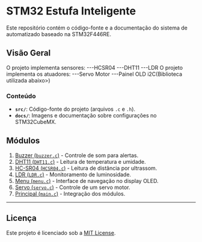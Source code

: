 # STM32 Estufa Inteligente

Este repositório contém o código-fonte e a documentação do sistema de automatizado baseado na STM32F446RE.

## Visão Geral
O projeto implementa sensores:
---HCSR04
---DHT11
---LDR
O projeto implementa os atuadores:
---Servo Motor
---Painel OLD i2C(Biblioteca utilizada abaixo>)

### Conteúdo
- **`src/`**: Código-fonte do projeto (arquivos `.c` e `.h`).
- **`docs/`**: Imagens e documentação sobre configurações no STM32CubeMX.

## Módulos
1. [Buzzer (`buzzer.c`)](docs/buzzer.md) - Controle de som para alertas.
2. [DHT11 (`DHT11.c`)](docs/DHT11.md) - Leitura de temperatura e umidade.
3. [HC-SR04 (`HCSR04.c`)](docs/HCSR04.md) - Leitura de distância por ultrassom.
4. [LDR (`LDR.c`)](docs/LDR.md) - Monitoramento de luminosidade.
5. [Menu (`menu.c`)](docs/menu.md) - Interface de navegação no display OLED.
6. [Servo (`servo.c`)](docs/servo.md) - Controle de um servo motor.
7. [Principal (`main.c`)](docs/main.md) - Integração dos módulos.

---
## Licença
Este projeto é licenciado sob a [MIT License](https://opensource.org/licenses/MIT).
